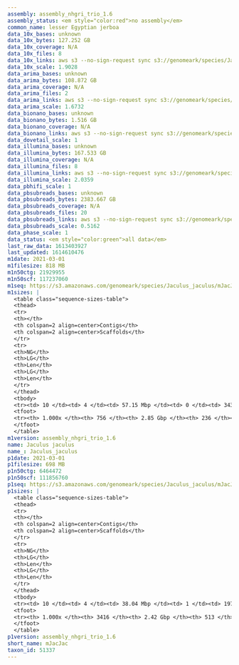 ```yaml
---
assembly: assembly_nhgri_trio_1.6
assembly_status: <em style="color:red">no assembly</em>
common_name: lesser Egyptian jerboa
data_10x_bases: unknown
data_10x_bytes: 127.252 GB
data_10x_coverage: N/A
data_10x_files: 8
data_10x_links: aws s3 --no-sign-request sync s3://genomeark/species/Jaculus_jaculus/mJacJac1/genomic_data/10x/ .<br>
data_10x_scale: 1.9028
data_arima_bases: unknown
data_arima_bytes: 108.872 GB
data_arima_coverage: N/A
data_arima_files: 2
data_arima_links: aws s3 --no-sign-request sync s3://genomeark/species/Jaculus_jaculus/mJacJac1/genomic_data/arima/ .<br>
data_arima_scale: 1.6732
data_bionano_bases: unknown
data_bionano_bytes: 1.516 GB
data_bionano_coverage: N/A
data_bionano_links: aws s3 --no-sign-request sync s3://genomeark/species/Jaculus_jaculus/mJacJac1/genomic_data/bionano/ .<br>
data_dovetail_scale: 1
data_illumina_bases: unknown
data_illumina_bytes: 167.533 GB
data_illumina_coverage: N/A
data_illumina_files: 8
data_illumina_links: aws s3 --no-sign-request sync s3://genomeark/species/Jaculus_jaculus/mJacJac2/genomic_data/illumina/ .<br>aws s3 --no-sign-request sync s3://genomeark/species/Jaculus_jaculus/mJacJac3/genomic_data/illumina/ .<br>
data_illumina_scale: 2.0359
data_pbhifi_scale: 1
data_pbsubreads_bases: unknown
data_pbsubreads_bytes: 2383.667 GB
data_pbsubreads_coverage: N/A
data_pbsubreads_files: 20
data_pbsubreads_links: aws s3 --no-sign-request sync s3://genomeark/species/Jaculus_jaculus/mJacJac1/genomic_data/pacbio/ . --exclude "*ccs*bam*"<br>
data_pbsubreads_scale: 0.5162
data_phase_scale: 1
data_status: <em style="color:green">all data</em>
last_raw_data: 1613403927
last_updated: 1614610476
m1date: 2021-03-01
m1filesize: 818 MB
m1n50ctg: 21929955
m1n50scf: 117237060
m1seq: https://s3.amazonaws.com/genomeark/species/Jaculus_jaculus/mJacJac1/assembly_nhgri_trio_1.6/mJacJac1.mat.20210301.fasta.gz
m1sizes: |
  <table class="sequence-sizes-table">
  <thead>
  <tr>
  <th></th>
  <th colspan=2 align=center>Contigs</th>
  <th colspan=2 align=center>Scaffolds</th>
  </tr>
  <tr>
  <th>NG</th>
  <th>LG</th>
  <th>Len</th>
  <th>LG</th>
  <th>Len</th>
  </tr>
  </thead>
  <tbody>
  <tr><td> 10 </td><td> 4 </td><td> 57.15 Mbp </td><td> 0 </td><td> 343.71 Mbp </td></tr>  <tr><td> 20 </td><td> 10 </td><td> 42.04 Mbp </td><td> 2 </td><td> 181.03 Mbp </td></tr>  <tr><td> 30 </td><td> 17 </td><td> 34.32 Mbp </td><td> 3 </td><td> 167.58 Mbp </td></tr>  <tr><td> 40 </td><td> 27 </td><td> 27.28 Mbp </td><td> 5 </td><td> 154.13 Mbp </td></tr>  <tr style="background-color:#cccccc;"><td> 50 </td><td> 39 </td><td style="background-color:#88ff88;"> 21.93 Mbp </td><td> 7 </td><td style="background-color:#88ff88;"> 117.24 Mbp </td></tr>  <tr><td> 60 </td><td> 53 </td><td> 17.33 Mbp </td><td> 10 </td><td> 103.98 Mbp </td></tr>  <tr><td> 70 </td><td> 73 </td><td> 11.50 Mbp </td><td> 13 </td><td> 78.20 Mbp </td></tr>  <tr><td> 80 </td><td> 106 </td><td> 6.69 Mbp </td><td> 17 </td><td> 72.29 Mbp </td></tr>  <tr><td> 90 </td><td> 165 </td><td> 3.32 Mbp </td><td> 21 </td><td> 61.29 Mbp </td></tr>  <tr><td> 100 </td><td> 755 </td><td> 5  bp </td><td> 235 </td><td> 59  bp </td></tr>  </tbody>
  <tfoot>
  <tr><th> 1.000x </th><th> 756 </th><th> 2.85 Gbp </th><th> 236 </th><th> 2.87 Gbp </th></tr>
  </tfoot>
  </table>
m1version: assembly_nhgri_trio_1.6
name: Jaculus jaculus
name_: Jaculus_jaculus
p1date: 2021-03-01
p1filesize: 698 MB
p1n50ctg: 6464472
p1n50scf: 111856760
p1seq: https://s3.amazonaws.com/genomeark/species/Jaculus_jaculus/mJacJac1/assembly_nhgri_trio_1.6/mJacJac1.pat.20210301.fasta.gz
p1sizes: |
  <table class="sequence-sizes-table">
  <thead>
  <tr>
  <th></th>
  <th colspan=2 align=center>Contigs</th>
  <th colspan=2 align=center>Scaffolds</th>
  </tr>
  <tr>
  <th>NG</th>
  <th>LG</th>
  <th>Len</th>
  <th>LG</th>
  <th>Len</th>
  </tr>
  </thead>
  <tbody>
  <tr><td> 10 </td><td> 4 </td><td> 38.04 Mbp </td><td> 1 </td><td> 197.58 Mbp </td></tr>  <tr><td> 20 </td><td> 13 </td><td> 23.94 Mbp </td><td> 2 </td><td> 176.27 Mbp </td></tr>  <tr><td> 30 </td><td> 24 </td><td> 16.87 Mbp </td><td> 4 </td><td> 162.29 Mbp </td></tr>  <tr><td> 40 </td><td> 42 </td><td> 10.42 Mbp </td><td> 6 </td><td> 135.16 Mbp </td></tr>  <tr style="background-color:#cccccc;"><td> 50 </td><td> 74 </td><td style="background-color:#88ff88;"> 6.46 Mbp </td><td> 8 </td><td style="background-color:#88ff88;"> 111.86 Mbp </td></tr>  <tr><td> 60 </td><td> 123 </td><td> 3.69 Mbp </td><td> 11 </td><td> 75.33 Mbp </td></tr>  <tr><td> 70 </td><td> 227 </td><td> 1.42 Mbp </td><td> 15 </td><td> 62.91 Mbp </td></tr>  <tr><td> 80 </td><td> 544 </td><td> 0.50 Mbp </td><td> 20 </td><td> 51.64 Mbp </td></tr>  <tr><td> 90 </td><td> 1250 </td><td> 0.25 Mbp </td><td> 26 </td><td> 36.92 Mbp </td></tr>  <tr><td> 100 </td><td> 3415 </td><td> 1  bp </td><td> 512 </td><td> 59  bp </td></tr>  </tbody>
  <tfoot>
  <tr><th> 1.000x </th><th> 3416 </th><th> 2.42 Gbp </th><th> 513 </th><th> 2.76 Gbp </th></tr>
  </tfoot>
  </table>
p1version: assembly_nhgri_trio_1.6
short_name: mJacJac
taxon_id: 51337
---
```

